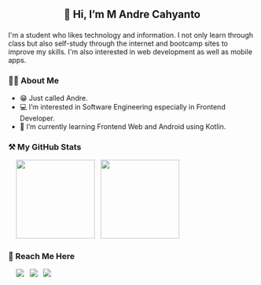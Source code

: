 ## <p align="center"> 👋 Hi, I’m M Andre Cahyanto </p>

<p> I'm a student who likes technology and information. I not only learn through class but also self-study through the internet and bootcamp sites to improve my skills. I'm also interested in web development as well as mobile apps. </p>

### 🙋‍♂️ About Me
- 😁 Just called Andre.<br>
- 💻 I’m interested in Software Engineering especially in Frontend Developer.<br>
- 🌱 I’m currently learning Frontend Web and Android using Kotlin.

### ⚒️ My GitHub Stats
<p align="left">
  &nbsp;&nbsp;&nbsp;
  <img height="160em" src="https://github-readme-stats.vercel.app/api?username=andrechynt&include_all_commits=true&show_icons=true&theme=onedark&count_private=true"/>
  &nbsp;
  <img height="160em" src="https://github-readme-stats.vercel.app/api/top-langs/?username=andrechynt&layout=compact&theme=onedark"/>
</p>

### 📌 Reach Me Here
<p align="left">
  &nbsp;&nbsp;&nbsp;
  <a href="https://instagram.com/andrechynt" style="text-decoration: none;">
      <img src="https://img.shields.io/badge/Instagram-E4405F?style=for-the-badge&logo=instagram&logoColor=white" />
  </a>
  &nbsp;
  <a href="https://twitter.com/403NotAccess" style="text-decoration: none;">
      <img src="https://img.shields.io/badge/Twitter-1DA1F2?style=for-the-badge&logo=twitter&logoColor=white" />
  </a>
  &nbsp;
  <a href="https://www.linkedin.com/in/mochammad-andre-cahyanto-6a814220b" style="text-decoration: none;">
      <img src="https://img.shields.io/badge/LinkedIn-0077B5?style=for-the-badge&logo=linkedin&logoColor=white" />
  </a>
</p>


<!---
andrechynt/andrechynt is a ✨ special ✨ repository because its `README.md` (this file) appears on your GitHub profile.
You can click the Preview link to take a look at your changes.
--->
